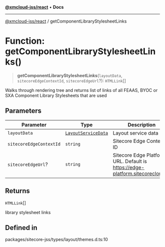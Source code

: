 [**@xmcloud-jss/react**](../README.md) • **Docs**

***

[@xmcloud-jss/react](../README.md) / getComponentLibraryStylesheetLinks

# Function: getComponentLibraryStylesheetLinks()

> **getComponentLibraryStylesheetLinks**(`layoutData`, `sitecoreEdgeContextId`, `sitecoreEdgeUrl`?): `HTMLLink`[]

Walks through rendering tree and returns list of links of all FEAAS, BYOC or SXA Component Library Stylesheets that are used

## Parameters

| Parameter | Type | Description |
| ------ | ------ | ------ |
| `layoutData` | [`LayoutServiceData`](../interfaces/LayoutServiceData.md) | Layout service data |
| `sitecoreEdgeContextId` | `string` | Sitecore Edge Context ID |
| `sitecoreEdgeUrl`? | `string` | Sitecore Edge Platform URL. Default is https://edge-platform.sitecorecloud.io |

## Returns

`HTMLLink`[]

library stylesheet links

## Defined in

packages/sitecore-jss/types/layout/themes.d.ts:10

